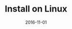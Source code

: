 ---
title: Install on Linux
linktitle:
description:
date: 2016-11-01
publishdate: 2016-11-01
lastmod: 2016-11-01
weight:
categories: [getting started]
tags: []
draft: false
aliases: []
toc: false
notes:
---